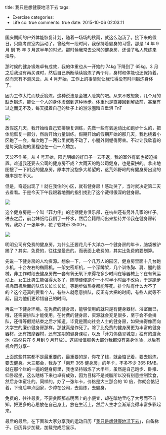 title: 我只是想健康地活下去
tags:
  - Exercise
categories:
  - Life
cc: true
comments: true
date: 2015-10-06 02:03:11
---

国庆期间的户外体能恢复计划，随着一场场的秋雨，就这么泡汤了。接下来的假日，只能考虑室内运动了。曾经有一段时间，我保持着健身的习惯，那是 14 年 9 月 到 15 年 3 月这半年的时光。那时候我常去公司的健身房，还请了私人教练来指导。

那时候的健身锻炼卓有成效，我的体重也从一开始的 74kg 下降到了 65kg。3 月之后我没有再买课时，然后自己断断续续锻炼了两个月，身材和体能也还保持着。然而天有不测风云，从 4 月开始，工作上的事情就让我忙得没有时间锻炼身体了。

<!-- more --><!-- indicate-the-source -->

因为工作太忙而缺乏锻炼，这种说法是会被人耻笑的吧。从来不敢想象，几个月的缺乏锻炼，能让一个人的身体虚弱到这种地步。体重也是直接回到解放前，甚至有过之而无不及，每天摸着自己的肚子上的游泳圈暗自垂泪 TnT

![](http://ww3.sinaimg.cn/large/e724cbefgw1ewqqh8itq1j20hs131787.jpg)

放假这几天，我开始给自己安排康复训练，先做一些有氧运动比如跑步什么的，把体能恢复一部分，然后开始力量训练。假期开始的假期开始的那几天，我也绕着小区跑了一会，每次跑了一两公里就跑不动了，小腿外侧绷得厉害。不过让我欣喜的是每天能跑的里程也在一点一点增加。

天公不作美，从 4 号开始，阳光明媚的好日子一去不返，我的室外有氧也被迫搁置。难道我还要去公司的健身房不成？大雨天的跑公司健身，也是蛮拼的。拿出地图搜了一下附近的健身房，原本并没抱多大希望的，这荒郊野岭的有健身房出没的概率是在不大。

但是，奇迹出现了！就在我住的小区，就有健身房！感动哭了，当时就决定第二天去看看。于是今天下午我跟着地图的指引找到了这个藏得很深的健身房。

![](http://ww1.sinaimg.cn/large/e724cbefgw1ewqqji3zivj21kw16oqnh.jpg)

这个健身房是一个叫「菲力伟」的连锁健身俱乐部，在杭州还有另外几家的样子。进去之后，前台妹纸给我倒了一杯水，然后会籍顾问出来接待并带我在健身房转转。我办了一张年卡，花了软妹币 3500+。

![](http://ww3.sinaimg.cn/large/e724cbefgw1ewqqrespnaj21kw0u5ap0.jpg)

明明公司有免费的健身房，为什么还要花几千大洋办一个健身房的年卡，脑袋被驴踢了？其实，免费的，往往是最贵的。而表面上收费的，其实比免费的要划算。

先说一下健身房的人均资源。想象一下，一个几万人的园区，健身房里面十几台跑步机，十台左右的椭圆机，一架史密斯机，一个深蹲架，几个训练胸、肩、腿的器械，非工作时段去健身房做一套有氧无氧下来得花多少时间在等器械上？在有氧运动上，女生比男生能强得太多了，随随便便跑个一小时半小时面不改色，于是跑步机椭圆机后面的队伍长长长长长，等跑步做热身都能等死。排个队有什么大不了的？这个还真的要看个人，有些人就愿意排队，反正有大把的时间，有些人就等不起，因为他们更珍惜自己的时间。

再说一下健身环境。在免费的健身房，能够使用的就只是有健身器材、浴室而已，哦，还需要排队才能使用。在付费的健身房，资源就会充足很多，至于会不会排队，还得等假期结束之后才知道。毕竟是面向社会人士的健身房，如果搞得像面向大学生的廉价健身房那样，那就真是作死了。除了比免费的健身房更为丰富的健身器材，还有按摩器材，还有定期的健身课程，以及「菲力伟翡翠城店」独有的游泳池（虽然只在 6 月到 9 月开放）。这些增值服务大部分我都没有亲身体验，以后有机会再分享~

上面这些其实都不是最重要的，最重要的是，你花了钱，就会惦记着，要去锻炼，要去健身。大三那会，我办了「南开 365 健身房」的年卡，不多不少 365 RMB。就在那个烂的一逼的健身房里，我也坚持锻炼了大半年，虽然是自己跑步、卧推、仰卧起坐，这么瞎练下来也卓有成效，因为目标不是减脂所以没有刻意控制饮食，然后身体蛮壮的。同样的，办了一张年卡，价格是大三那会的 10 倍，你就会惦记着，下班后早点回家，少蹲在公司，去锻炼，去健身。

免费的，往往最贵，不要贪图那点明面上的小便宜，却在暗地里吃了大亏而不自知。把更多的心思放在自己身上，放在生活上，然后人生才会渐渐变得丰富多彩起来。

最后的最后，在下面和大家分享我的运动日历「[我只是想健康地活下去][1]」，自备梯子。日历异步加载，加载完成后显示。

[1]: https://www.google.com/calendar/embed?src=orjo64hkpfp640ql3fdtv3qg94%40group.calendar.google.com&ctz=Asia/Shanghai

<script type="text/javascript">
$(function(){
	$("#calendar").load(function(){
		$("#calendar-container").css("display","inherit");
	});
});
</script>

<div id="calendar-container" class="video-container" style="display:none">
    <iframe id="calendar" src="https://www.google.com/calendar/embed?src=orjo64hkpfp640ql3fdtv3qg94%40group.calendar.google.com&ctz=Asia/Shanghai" style="border: 0" width="100%" frameborder="0" scrolling="no"></iframe>
</div>
